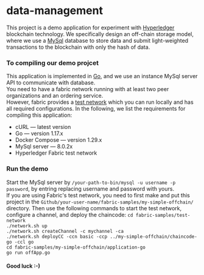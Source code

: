 # data-management

This project is a demo application for experiment with [Hyperledger](https://www.hyperledger.org/) blockchain technology. We specifically design an off-chain storage model, where we use a [MySql](https://www.mysql.com/) database to store data and submit light-weighted transactions to the blockchain with only the hash of data.<br/>

### To compiling our demo projcet

This application is implemented in [Go](https://golang.org/), and we use an instance MySql server API to communicate with database.<br/>
You need to have a fabric network running with at least two peer organizations and an ordering service.<br/>
However, fabric provides a [test network](https://hyperledger-fabric.readthedocs.io/en/release-2.2/test_network.html) which you can run locally and has all required configurations. In the following, we list the requirements for compiling this application:<br>

- cURL — latest version
- Go — version 1.17.x
- Docker Compose — version 1.29.x
- MySql server — 8.0.2x
- Hyperledger Fabric test network<br/>

### Run the demo

Start the MySql server by `/your-path-to-bin/mysql -u username -p password`, by entring replacing username and password with yours.<br>
If you are using Fabric's test network, you need to first make and put this project in the `Github/your-user-name/fabric-samples/my-simple-offchain/` directory. Then use the following commands to start the test network, configure a channel, and deploy the chaincode:
`cd fabric-samples/test-network`<br/>
`./network.sh up` <br/>
`./network.sh createChannel -c mychannel -ca`<br/>
`./network.sh deployCC -ccn basic -ccp ../my-simple-offchain/chaincode-go -ccl go`<br/>
`cd fabric-samples/my-simple-offchain/application-go`</br>
`go run offApp.go`<br/>

#### Good luck :-)
